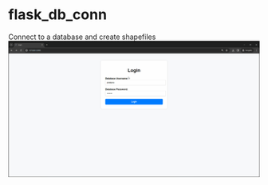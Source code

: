 # flask_db_conn
Connect to a database and create shapefiles
![](https://github.com/jasmencoelho/flask_db_conn/blob/main/demo.gif)
